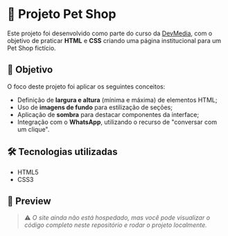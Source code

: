 # 🐾 Projeto Pet Shop

Este projeto foi desenvolvido como parte do curso da [DevMedia](https://www.devmedia.com.br/), com o objetivo de praticar **HTML** e **CSS** criando uma página institucional para um Pet Shop fictício.

## 🎯 Objetivo

O foco deste projeto foi aplicar os seguintes conceitos:

- Definição de **largura e altura** (mínima e máxima) de elementos HTML;
- Uso de **imagens de fundo** para estilização de seções;
- Aplicação de **sombra** para destacar componentes da interface;
- Integração com o **WhatsApp**, utilizando o recurso de "conversar com um clique".

## 🛠 Tecnologias utilizadas

- HTML5  
- CSS3

## 📸 Preview

> ⚠️ *O site ainda não está hospedado, mas você pode visualizar o código completo neste repositório e rodar o projeto localmente.*

